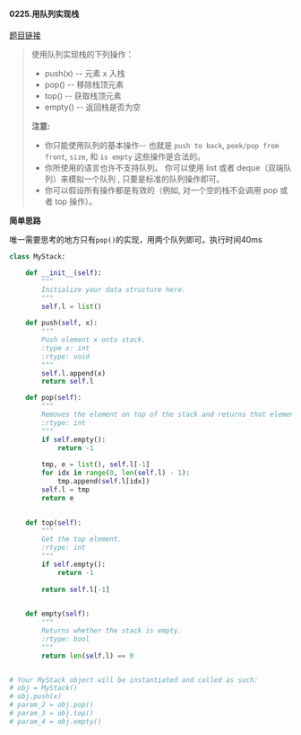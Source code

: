 #### 0225.用队列实现栈

[题目链接](https://leetcode-cn.com/problems/implement-stack-using-queues/)

> 使用队列实现栈的下列操作：
>
> - push(x) -- 元素 x 入栈
> - pop() -- 移除栈顶元素
> - top() -- 获取栈顶元素
> - empty() -- 返回栈是否为空
>
> **注意:**
>
> - 你只能使用队列的基本操作-- 也就是 `push to back`, `peek/pop from front`, `size`, 和 `is empty` 这些操作是合法的。
> - 你所使用的语言也许不支持队列。 你可以使用 list 或者 deque（双端队列）来模拟一个队列 , 只要是标准的队列操作即可。
> - 你可以假设所有操作都是有效的（例如, 对一个空的栈不会调用 pop 或者 top 操作）。

**简单思路**

唯一需要思考的地方只有`pop()`的实现，用两个队列即可。执行时间40ms

```python
class MyStack:

    def __init__(self):
        """
        Initialize your data structure here.
        """
        self.l = list()
        
    def push(self, x):
        """
        Push element x onto stack.
        :type x: int
        :rtype: void
        """
        self.l.append(x)
        return self.l

    def pop(self):
        """
        Removes the element on top of the stack and returns that element.
        :rtype: int
        """
        if self.empty():
            return -1
        
        tmp, e = list(), self.l[-1]
        for idx in range(0, len(self.l) - 1):
            tmp.append(self.l[idx])
        self.l = tmp
        return e
        

    def top(self):
        """
        Get the top element.
        :rtype: int
        """
        if self.empty():
            return -1
        
        return self.l[-1]
        

    def empty(self):
        """
        Returns whether the stack is empty.
        :rtype: bool
        """
        return len(self.l) == 0


# Your MyStack object will be instantiated and called as such:
# obj = MyStack()
# obj.push(x)
# param_2 = obj.pop()
# param_3 = obj.top()
# param_4 = obj.empty()
```
